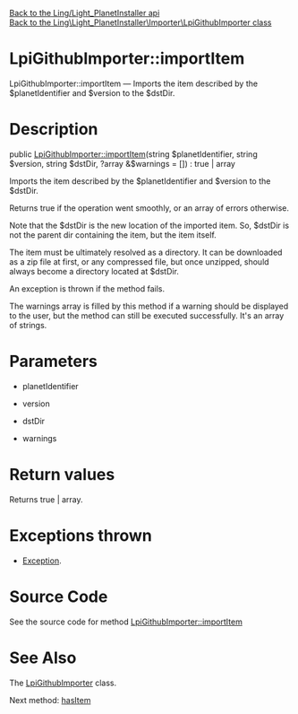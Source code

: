 [Back to the Ling/Light_PlanetInstaller api](https://github.com/lingtalfi/Light_PlanetInstaller/blob/master/doc/api/Ling/Light_PlanetInstaller.md)<br>
[Back to the Ling\Light_PlanetInstaller\Importer\LpiGithubImporter class](https://github.com/lingtalfi/Light_PlanetInstaller/blob/master/doc/api/Ling/Light_PlanetInstaller/Importer/LpiGithubImporter.md)


LpiGithubImporter::importItem
================



LpiGithubImporter::importItem — Imports the item described by the $planetIdentifier and $version to the $dstDir.




Description
================


public [LpiGithubImporter::importItem](https://github.com/lingtalfi/Light_PlanetInstaller/blob/master/doc/api/Ling/Light_PlanetInstaller/Importer/LpiGithubImporter/importItem.md)(string $planetIdentifier, string $version, string $dstDir, ?array &$warnings = []) : true | array




Imports the item described by the $planetIdentifier and $version to the $dstDir.

Returns true if the operation went smoothly, or an array of errors otherwise.

Note that the $dstDir is the new location of the imported item.
So, $dstDir is not the parent dir containing the item, but the item itself.

The item must be ultimately resolved as a directory.
It can be downloaded as a zip file at first, or any compressed file, but once unzipped, should always
become a directory located at $dstDir.

An exception is thrown if the method fails.

The warnings array is filled by this method if a warning should be displayed to the user, but the method can still be
executed successfully. It's an array of strings.




Parameters
================


- planetIdentifier

    

- version

    

- dstDir

    

- warnings

    


Return values
================

Returns true | array.


Exceptions thrown
================

- [Exception](http://php.net/manual/en/class.exception.php).&nbsp;







Source Code
===========
See the source code for method [LpiGithubImporter::importItem](https://github.com/lingtalfi/Light_PlanetInstaller/blob/master/Importer/LpiGithubImporter.php#L37-L106)


See Also
================

The [LpiGithubImporter](https://github.com/lingtalfi/Light_PlanetInstaller/blob/master/doc/api/Ling/Light_PlanetInstaller/Importer/LpiGithubImporter.md) class.

Next method: [hasItem](https://github.com/lingtalfi/Light_PlanetInstaller/blob/master/doc/api/Ling/Light_PlanetInstaller/Importer/LpiGithubImporter/hasItem.md)<br>

